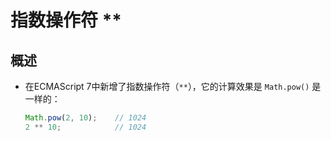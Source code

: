 # 指数操作符 **

## 概述

+ 在ECMAScript 7中新增了指数操作符（`**`），它的计算效果是 `Math.pow()` 是一样的：

  ```js
  Math.pow(2, 10);    // 1024
  2 ** 10;            // 1024
  ```
